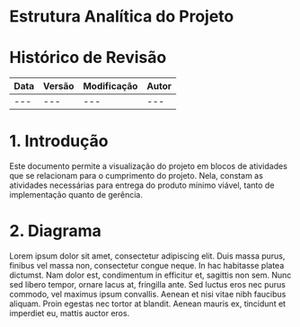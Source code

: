 ﻿# Estrutura Analítica do Projeto

# Histórico de Revisão

| Data | Versão | Modificação | Autor |
| :--- | :----- | :---------- | :---- |
| ---  | ---    | ---         | ---   |

# 1. Introdução

Este documento permite a visualização do projeto em blocos de atividades que se relacionam para o cumprimento do projeto. Nela, constam as atividades necessárias para entrega do produto mínimo viável, tanto de implementação quanto de gerência.

# 2. Diagrama

Lorem ipsum dolor sit amet, consectetur adipiscing elit. Duis massa purus, finibus vel massa non, consectetur congue neque. In hac habitasse platea dictumst. Nam dolor est, condimentum in efficitur et, sagittis non sem. Nunc sed libero tempor, ornare lacus at, fringilla ante. Sed luctus eros nec purus commodo, vel maximus ipsum convallis. Aenean et nisi vitae nibh faucibus aliquam. Proin egestas nec tortor at blandit. Aenean mauris ex, tincidunt et imperdiet eu, mattis auctor eros.
